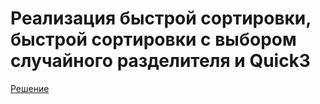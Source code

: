 # Реализация быстрой сортировки, быстрой сортировки с выбором случайного разделителя и Quick3
[Решение](https://github.com/Drauggy/Stepik_algorithm_course/blob/master/src/com/stepik/algo/quicksort.java)
